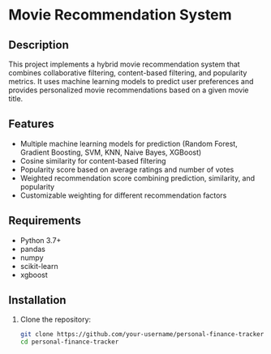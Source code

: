 # Movie Recommendation System

## Description
This project implements a hybrid movie recommendation system that combines collaborative filtering, content-based filtering, and popularity metrics. It uses machine learning models to predict user preferences and provides personalized movie recommendations based on a given movie title.

## Features
- Multiple machine learning models for prediction (Random Forest, Gradient Boosting, SVM, KNN, Naive Bayes, XGBoost)
- Cosine similarity for content-based filtering
- Popularity score based on average ratings and number of votes
- Weighted recommendation score combining prediction, similarity, and popularity
- Customizable weighting for different recommendation factors

## Requirements
- Python 3.7+
- pandas
- numpy
- scikit-learn
- xgboost

## Installation
1. Clone the repository:

   ```bash
   git clone https://github.com/your-username/personal-finance-tracker.git
   cd personal-finance-tracker
